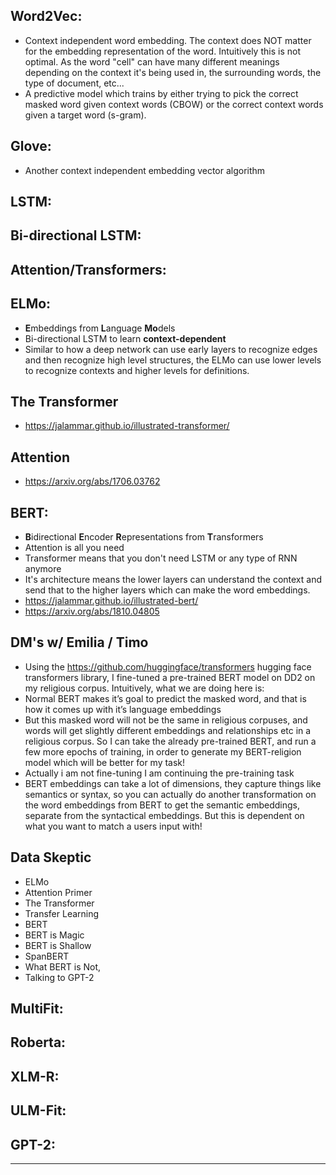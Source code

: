 ## Word2Vec:
- Context independent word embedding. The context does NOT matter for the embedding representation of the word. Intuitively this is not optimal. As the word "cell" can have many different meanings depending on the context it's being used in, the surrounding words, the type of document, etc...
- A predictive model which trains by either trying to pick the correct masked word given context words (CBOW) or the correct context words given a target word (s-gram). 

## Glove:
- Another context independent embedding vector algorithm

## LSTM:

## Bi-directional LSTM:

## Attention/Transformers: 

## ELMo:
- **E**mbeddings from **L**anguage **Mo**dels
- Bi-directional LSTM to learn **context-dependent** 
- Similar to how a deep network can use early layers to recognize edges and then recognize high level structures, the ELMo can use lower levels to recognize contexts and higher levels for definitions. 

## The Transformer
- https://jalammar.github.io/illustrated-transformer/

## Attention
- https://arxiv.org/abs/1706.03762

## BERT:
- **B**idirectional **E**ncoder **R**epresentations from **T**ransformers
- Attention is all you need
- Transformer means that you don't need LSTM or any type of RNN anymore
- It's architecture means the lower layers can understand the context and send that to the higher layers which can make the word embeddings.
- https://jalammar.github.io/illustrated-bert/
- https://arxiv.org/abs/1810.04805 

## DM's w/ Emilia / Timo

- Using the https://github.com/huggingface/transformers hugging face transformers library, I fine-tuned a pre-trained BERT model on DD2 on my religious corpus. Intuitively, what we are doing here is:
- Normal BERT makes it’s goal to predict the masked word, and that is how it comes up with it’s language embeddings
- But this masked word will not be the same in religious corpuses, and words will get slightly different embeddings and relationships etc in a religious corpus. So I can take the already pre-trained BERT, and run a few more epochs of training, in order to generate my BERT-religion model which will be better for my task!
- Actually i am not fine-tuning I am continuing the pre-training task
- BERT embeddings can take a lot of dimensions, they capture things like semantics or syntax, so you can actually do another transformation on the word embeddings from BERT to get the semantic embeddings, separate from the syntactical embeddings. But this is dependent on what you want to match a users input with!


 

## Data Skeptic
- ELMo
- Attention Primer
- The Transformer
- Transfer Learning
- BERT
- BERT is Magic
- BERT is Shallow
- SpanBERT
- What BERT is Not, 
- Talking to GPT-2

## MultiFit:

## Roberta:

## XLM-R: 

## ULM-Fit:

## GPT-2:

_____